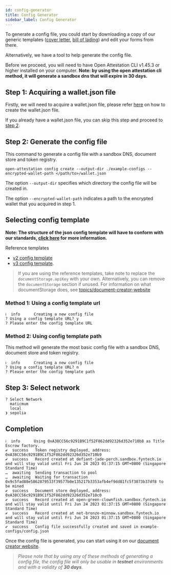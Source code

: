 ```yaml
---
id: config-generator
title: Config Generator
sidebar_label: Config Generator
---
```


To generate a config file, you could start by downloading a copy of our generic templates ([cover letter](/docs/topics/generic-templates/cover-letter), [bill of lading](/docs/topics/generic-templates/bill-of-lading)) and edit your forms from there.

Alternatively, we have a tool to help generate the config file.

Before we proceed, you will need to have Open Attestation CLI v1.45.3 or higher installed on your computer.
**Note: by using the open attestation cli method, it will generate a sandbox dns that will expire in 30 days.**

## Step 1: Acquiring a wallet.json file

Firstly, we will need to acquire a wallet.json file, please refer [here](/docs/tutorial/verifiable-documents/ethereum/wallet) on how to create the wallet.json file.

If you already have a wallet.json file, you can skip this step and proceed to [step 2](#step-2-generate-the-config-file).

## Step 2: Generate the config file

This command to generate a config file with a sandbox DNS, document store and token registry.

```
open-attestation config create --output-dir ./example-configs --encrypted-wallet-path </path/to>/wallet.json
```

The option `--output-dir` specifies which directory the config file will be created in.

The option `--encrypted-wallet-path` indicates a path to the encrypted wallet that you acquired in step 1.

## Selecting config template

**Note: The structure of the json config template will have to conform with our standards, [click here](./file-structure) for more information.**

Reference templates

- [v2 config template](https://raw.githubusercontent.com/TradeTrust/tradetrust-config/master/build/reference/config-v2.json)
- [v3 config template](https://raw.githubusercontent.com/TradeTrust/tradetrust-config/master/build/reference/config-v3.json).

> If you are using the reference templates, take note to replace the `documentStorage.apiKey` with your own. Alternatively, you can remove the `documentStorage` section if unused.
> For information on what documentStorage does, see [topics/document-creator-website](/docs/topics/document-creator/config-file/file-structure)

### Method 1: Using a config template url

```
ℹ  info      Creating a new config file
? Using a config template URL? y
? Please enter the config template URL
```

### Method 2: Using config template path

This method will generate the most basic config file with a sandbox DNS, document store and token registry.

```
ℹ  info      Creating a new config file
? Using a config template URL? n
? Please enter the config template path
```

## Step 3: Select network

```
? Select Network
  maticmum
  local
❯ sepolia
```

## Completion

```
ℹ  info      Using 0xA38CC56c9291B9C1f52F862dd92326d352e710b8 as Title Escrow factory.
✔  success   Token registry deployed, address: 0xA38CC56c9291B9C1f52F862dd92326d352e710b9
✔  success   Record created at defiant-jade-perch.sandbox.fyntech.io and will stay valid until Fri Jun 24 2023 01:37:15 GMT+0800 (Singapore Standard Time)
…  awaiting  Sending transaction to pool
…  awaiting  Waiting for transaction 0x9c5fad88e5862879533f39577b0e135217b3353afb4ef9dd81fc5f3073b37df8 to be mined
✔  success   Document store deployed, address: 0xA38CC56c9291B9C1f52F862dd92326d352e710c0
✔  success   Record created at open-green-clownfish.sandbox.fyntech.io and will stay valid until Fri Jun 24 2023 01:37:15 GMT+0800 (Singapore Standard Time)
✔  success   Record created at net-bronze-minnow.sandbox.fyntech.io and will stay valid until Fri Jun 24 2023 01:37:15 GMT+0800 (Singapore Standard Time)
✔  success   Config file successfully created and saved in example-configs/config.json
```

Once the config file is generated, you can start using it on our [document creator website](https://creator.tradetrust.io/).

> _Please note that by using any of these methods of generating a config file, the config file will only be usable in **testnet** environments and with a validity of **30 days**._
